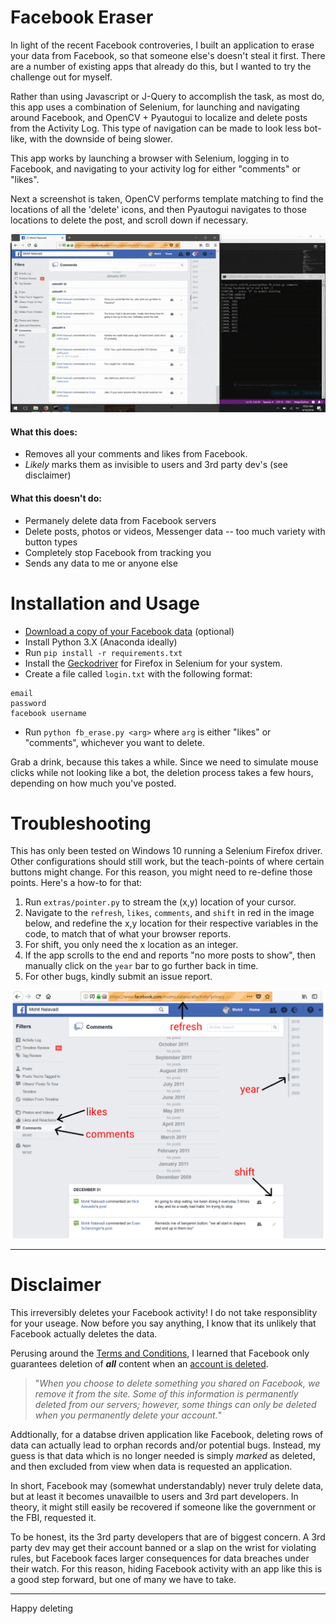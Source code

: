 # Facebook Eraser

In light of the recent Facebook controveries, I built an application to erase your data from Facebook, so that someone else's doesn't steal it first. There are a number of existing apps that already do this, but I wanted to try the challenge out for myself.  

Rather than using Javascript or J-Query to accomplish the task, as most do, this app uses a combination of Selenium, for launching and navigating around Facebook, and OpenCV + Pyautogui to localize and delete posts from the Activity Log. This type of navigation can be made to look less bot-like, with the downside of being slower.

This app works by launching a browser with Selenium, logging in to Facebook, and navigating to your activity log for either "comments" or "likes". 

Next a screenshot is taken, OpenCV performs template matching to find the locations of all the 'delete' icons, and then Pyautogui navigates to those locations to delete the post, and scroll down if necessary. 

<img src = "extras/unliker.gif" width="600"></img>

#### What this does: 
- Removes all your comments and likes from Facebook.
- *Likely* marks them as invisible to users and 3rd party dev's (see disclaimer)

#### What this doesn't do: 
- Permanely delete data from Facebook servers
- Delete posts, photos or videos, Messenger data -- too much variety with button types
- Completely stop Facebook from tracking you
- Sends any data to me or anyone else

# Installation and Usage
- [Download a copy of your Facebook data](https://www.facebook.com/help/212802592074644?helpref=faq_content) (optional)
- Install Python 3.X (Anaconda ideally)
- Run `pip install -r requirements.txt`
- Install the [Geckodriver](https://github.com/mozilla/geckodriver/releases) for Firefox in Selenium for your system.
- Create a file called `login.txt` with the following format: 

```
email
password
facebook username
```

- Run `python fb_erase.py <arg>` where `arg` is either "likes" or "comments", whichever you want to delete. 

Grab a drink, because this takes a while. Since we need to simulate mouse clicks while not looking like a bot, the deletion process takes a few hours, depending on how much you've posted. 

# Troubleshooting
This has only been tested on Windows 10 running a Selenium Firefox driver. Other configurations should still work, but the teach-points of where certain buttons might change. For this reason, you might need to re-define those points. Here's a how-to for that: 

1. Run `extras/pointer.py` to stream the (x,y) location of your cursor. 
2. Navigate to the `refresh`, `likes`, `comments`, and `shift` in red in the image below, and redefine the x,y location for their respective variables in the code, to match that of what your browser reports. 
3. For shift, you only need the x location as an integer.
4. If the app scrolls to the end and reports "no more posts to show", then manually click on the `year` bar to go further back in time. 
5. For other bugs, kindly submit an issue report. 

<img src = "extras/troubleshoot.png" width="600"></img>

---

# Disclaimer 
This irreversibly deletes your Facebook activity! I do not take responsiblity for your useage. Now before you say anything, I know that its unlikely that Facebook actually deletes the data. 

Perusing around the [Terms and Conditions](https://www.facebook.com/help/356107851084108), I learned that
Facebook only guarantees deletion of ***all*** content when an [account is deleted](https://www.facebook.com/help/224562897555674?helpref=faq_content).

> "*When you choose to delete something you shared on Facebook, we remove it from the site. Some of this information is permanently deleted from our servers; however, some things can only be deleted when you permanently delete your account.*"

Addtionally, for a databse driven application like Facebook, deleting rows of data can actually lead to orphan records and/or potential bugs. Instead, my guess is that data which is no longer needed is simply *marked* as deleted, and then excluded from view when data is requested an application. 

In short, Facebook may (somewhat understandably) never truly delete data, but at least it becomes unavailble to users and 3rd part developers. In theory, it might still easily be recovered if someone like the government or the FBI, requested it.

To be honest, its the 3rd party developers that are of biggest concern. A 3rd party dev may get their account banned or a slap on the wrist for violating rules, but Facebook faces larger consequences for data breaches under their watch. For this reason, hiding Facebook activity with an app like this is a good step forward, but one of many we have to take.

---
Happy deleting 